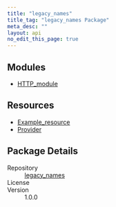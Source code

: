 ```yaml
---
title: "legacy_names"
title_tag: "legacy_names Package"
meta_desc: ""
layout: api
no_edit_this_page: true
---
```


<!-- WARNING: this file was generated by test. -->
<!-- Do not edit by hand unless you're certain you know what you are doing! -->



<h2 id="modules">Modules</h2>
<ul class="api">
    <li><a href="http_module/" title="HTTP_module">HTTP_module</a></li>
</ul>

<h2 id="resources">Resources</h2>
<ul class="api">
    <li><a href="example_resource/" title="Example_resource">Example_resource</a></li>
    <li><a href="provider/" title="Provider">Provider</a></li>
</ul>

<h2 id="package-details">Package Details</h2>
<dl class="package-details">
	<dt>Repository</dt>
	<dd><a href="">legacy_names </a></dd>
	<dt>License</dt>
	<dd></dd>
	<dt>Version</dt>
	<dd>1.0.0</dd>
</dl>

